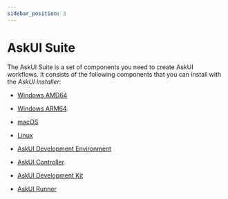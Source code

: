```yaml
---
sidebar_position: 3
---
```


# AskUI Suite
The AskUI Suite is a set of components you need to create AskUI workflows. It consists of the following components that you can install with the *AskUI Installer*:

* <span className="askui-installer-download-link-windows">[Windows AMD64](https://files.askui.com/releases/Installer/24.9.1/AskUI-Suite-24.9.1-Installer-Win-AMD64-Full.exe)</span>
* <span className="askui-installer-download-link-windows">[Windows ARM64](https://files.askui.com/releases/Installer/24.9.1/AskUI-Suite-24.9.1-Installer-Win-ARM64-Full.exe)</span>.

* [macOS](../../general/01-Getting%20Started/Installing%20AskUI/getting-started-macos.md)
* [Linux](../../general/01-Getting%20Started/Installing%20AskUI/getting-started-linux.md)

* [AskUI Development Environment](AskUI-Development-Environment.md)
* [AskUI Controller](AskUI-Controller.md)
* [AskUI Development Kit](../../general/01-Getting%20Started/start.mdx)
* [AskUI Runner](AskUI-Runner.md)
